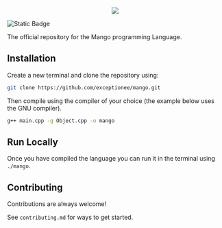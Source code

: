 <div align="center">
  <img src="https://i.imgur.com/cw40Kdq.png"/>
</div>

![Static Badge](https://img.shields.io/badge/License-MIT-blue?style=flat-square)

The official repository for the Mango programming Language.

## Installation

Create a new terminal and clone the repository using:

```bash
git clone https://github.com/exceptionee/mango.git
```

Then compile using the compiler of your choice (the example below uses the GNU compiler).

```bash
g++ main.cpp -g Object.cpp -o mango
```

## Run Locally

Once you have compiled the language you can run it in the terminal using `./mango`.

## Contributing

Contributions are always welcome!

See `contributing.md` for ways to get started.